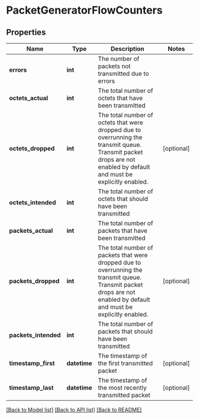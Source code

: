 # PacketGeneratorFlowCounters

## Properties
Name | Type | Description | Notes
------------ | ------------- | ------------- | -------------
**errors** | **int** | The number of packets not transmitted due to errors | 
**octets_actual** | **int** | The total number of octets that have been transmitted | 
**octets_dropped** | **int** | The total number of octets that were dropped due to overrunning the transmit queue. Transmit packet drops are not enabled by default and must be explicitly enabled.  | [optional] 
**octets_intended** | **int** | The total number of octets that should have been transmitted | 
**packets_actual** | **int** | The total number of packets that have been transmitted | 
**packets_dropped** | **int** | The total number of packets that were dropped due to overrunning the transmit queue. Transmit packet drops are not enabled by default and must be explicitly enabled.  | [optional] 
**packets_intended** | **int** | The total number of packets that should have been transmitted | 
**timestamp_first** | **datetime** | The timestamp of the first transmitted packet | [optional] 
**timestamp_last** | **datetime** | The timestamp of the most recently transmitted packet | [optional] 

[[Back to Model list]](../README.md#documentation-for-models) [[Back to API list]](../README.md#documentation-for-api-endpoints) [[Back to README]](../README.md)


